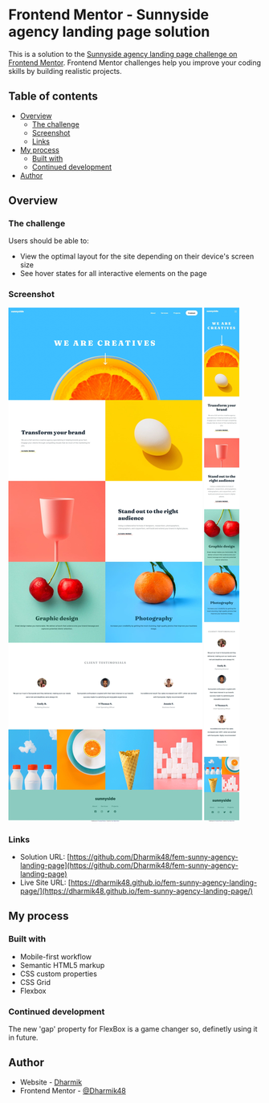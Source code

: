# Frontend Mentor - Sunnyside agency landing page solution

This is a solution to the [Sunnyside agency landing page challenge on Frontend Mentor](https://www.frontendmentor.io/challenges/sunnyside-agency-landing-page-7yVs3B6ef). Frontend Mentor challenges help you improve your coding skills by building realistic projects.

## Table of contents

- [Overview](#overview)
  - [The challenge](#the-challenge)
  - [Screenshot](#screenshot)
  - [Links](#links)
- [My process](#my-process)
  - [Built with](#built-with)
  - [Continued development](#continued-development)
- [Author](#author)

## Overview

### The challenge

Users should be able to:

- View the optimal layout for the site depending on their device's screen size
- See hover states for all interactive elements on the page

### Screenshot

![My solution - Desktop](screenshot/desktop.jpeg)
![My solution - Mobile](screenshot/mobile.jpeg)

### Links

- Solution URL: [https://github.com/Dharmik48/fem-sunny-agency-landing-page](https://github.com/Dharmik48/fem-sunny-agency-landing-page)
- Live Site URL: [https://dharmik48.github.io/fem-sunny-agency-landing-page/](https://dharmik48.github.io/fem-sunny-agency-landing-page/)

## My process

### Built with

- Mobile-first workflow
- Semantic HTML5 markup
- CSS custom properties
- CSS Grid
- Flexbox

### Continued development

The new 'gap' property for FlexBox is a game changer so, definetly using it in future.

## Author

- Website - [Dharmik](https://github.com/Dharmik48)
- Frontend Mentor - [@Dharmik48](https://www.frontendmentor.io/profile/Dharmik48)
